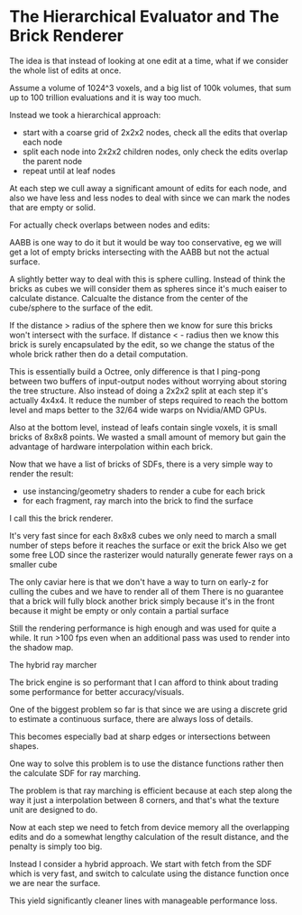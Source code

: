 # The Hierarchical Evaluator and The Brick Renderer

The idea is that instead of looking at one edit at a time, what if we consider the whole list of edits at once.

Assume a volume of 1024^3 voxels, and a big list of 100k volumes, that sum up to 100 trillion evaluations and it is way too much.

Instead we took a hierarchical approach:
- start with a coarse grid of 2x2x2 nodes, check all the edits that overlap each node
- split each node into 2x2x2 children nodes, only check the edits overlap the parent node
- repeat until at leaf nodes

At each step we cull away a significant amount of edits for each node, and also we have less and less nodes to deal with since we can mark the nodes that are empty or solid.

For actually check overlaps between nodes and edits:

AABB is one way to do it but it would be way too conservative, eg we will get a lot of empty bricks intersecting with the AABB but not the actual surface.

A slightly better way to deal with this is sphere culling.
Instead of think the bricks as cubes we will consider them as spheres since it's much eaiser to calculate distance.
Calcualte the distance from the center of the cube/sphere to the surface of the edit.

If the distance > radius of the sphere then we know for sure this bricks won't intersect with the surface.
If distance < - radius then we know this brick is surely encapsulated by the edit, so we change the status of the whole brick rather then do a detail computation.

This is essentially build a Octree, only difference is that I ping-pong between two buffers of input-output nodes without worrying about storing the tree structure. Also instead of doing a 2x2x2 split at each step it's actually 4x4x4. It reduce the number of steps required to reach the bottom level and maps better to the 32/64 wide warps on Nvidia/AMD GPUs.

Also at the bottom level, instead of leafs contain single voxels, it is small bricks of 8x8x8 points. We wasted a small amount of memory but gain the advantage of hardware interpolation within each brick.

Now that we have a list of bricks of SDFs, there is a very simple way to render the result:
- use instancing/geometry shaders to render a cube for each brick
- for each fragment, ray march into the brick to find the surface

I call this the brick renderer.

It's very fast since for each 8x8x8 cubes we only need to march a small number of steps before it reaches the surface or exit the brick
Also we get some free LOD since the rasterizer would naturally generate fewer rays on a smaller cube

The only caviar here is that we don't have a way to turn on early-z for culling the cubes and we have to render all of them
There is no guarantee that a brick will fully block another brick simply because it's in the front because it might be empty or only contain a partial surface

Still the rendering performance is high enough and was used for quite a while.
It run >100 fps even when an additional pass was used to render into the shadow map.

The hybrid ray marcher

The brick engine is so performant that I can afford to think about trading some performance for better accuracy/visuals.

One of the biggest problem so far is that since we are using a discrete grid to estimate a continuous surface, there are always loss of details.

This becomes especially bad at sharp edges or intersections between shapes.

One way to solve this problem is to use the distance functions rather then the calculate SDF for ray marching.

The problem is that ray marching is efficient because at each step along the way it just a interpolation between 8 corners, and that's what the texture unit are designed to do.

Now at each step we need to fetch from device memory all the overlapping edits and do a somewhat lengthy calculation of the result distance, and the penalty is simply too big.

Instead I consider a hybrid approach. We start with fetch from the SDF which is very fast, and switch to calculate using the distance function once we are near the surface.

This yield significantly cleaner lines with manageable performance loss.
